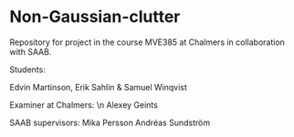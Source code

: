 # Non-Gaussian-clutter
Repository for project in the course MVE385 at Chalmers in collaboration with SAAB.

Students:

Edvin Martinson, Erik Sahlin & Samuel Winqvist 

Examiner at Chalmers: \n
Alexey Geints

SAAB supervisors: 
Mika Persson
Andréas Sundström
